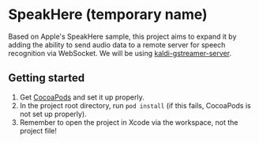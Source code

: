 SpeakHere (temporary name)
==========================

Based on Apple's SpeakHere sample, this project aims to expand it by adding the ability to send audio data to a remote server for speech recognition via WebSocket. We will be using [kaldi-gstreamer-server](https://github.com/alumae/kaldi-gstreamer-server).

## Getting started

1. Get [CocoaPods](https://cocoapods.org) and set it up properly.
2. In the project root directory, run `pod install` (if this fails, CocoaPods is not set up properly).
3. Remember to open the project in Xcode via the workspace, not the project file!
